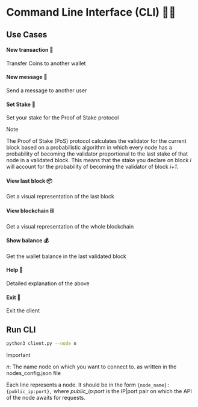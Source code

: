 # Command Line Interface (CLI) 👨‍💻

## Use Cases

#### New transaction 💸
Transfer Coins to another wallet

#### New message 💬
Send a message to another user

#### Set Stake 🎰
Set your stake for the Proof of Stake protocol

> [!NOTE]  
> The Proof of Stake (PoS) protocol calculates the validator for the current block based on a probabilistic algorithm in which every node has a probability of becoming the validator proportional to the last stake of that node in a validated block. This means that the stake you declare on block _i_ will account for the probability of becoming the validator of block _i+1_.

#### View last block 📦

Get a visual representation of the last block

#### View blockchain ⛓️

Get a visual representation of the whole blockchain

#### Show balance 💰

Get the wallet balance in the last validated block

#### Help 💁

Detailed explanation of the above

#### Exit 🌙

Exit the client

## Run CLI

```bash
python3 client.py --node n
```
> [!IMPORTANT]  
> _n_: The name node on which you want to connect to. as written in the nodes_config.json file
>
> Each line represents a node. It should be in the form `{node_name}: {public_ip:port},` where _public\_ip:port_ is the IP|port pair on which the API of the node awaits for requests.
